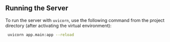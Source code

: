 ## Running the Server

To run the server with `uvicorn`, use the following command from the project directory (after activating the virtual environment):

```bash
 uvicorn app.main:app --reload
